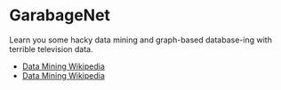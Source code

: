 # GarabageNet

Learn you some hacky data mining and graph-based database-ing with terrible television data. 

* [Data Mining Wikipedia](./datamining/01_intro.md)
* [Data Mining Wikipedia](./graphmodel/01_intro.md)